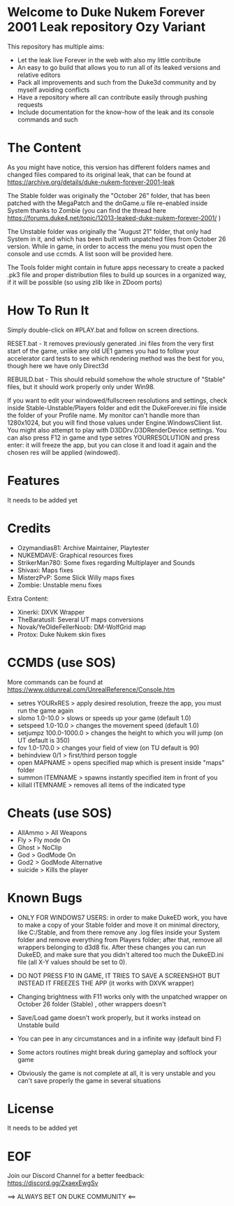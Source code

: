 # Welcome to Duke Nukem Forever 2001 Leak repository Ozy Variant #

This repository has multiple aims:

- Let the leak live Forever in the web with also my little contribute
- An easy to go build that allows you to run all of its leaked versions and relative editors
- Pack all improvements and such from the Duke3d community and by myself avoiding conflicts
- Have a repository where all can contribute easily through pushing requests
- Include documentation for the know-how of the leak and its console commands and such

# The Content #

As you might have notice, this version has different folders names and changed files compared to its original leak, that can be found at https://archive.org/details/duke-nukem-forever-2001-leak

The Stable folder was originally the "October 26" folder, that has been patched with the MegaPatch and the dnGame.u file re-enabled inside System thanks to Zombie (you can find the thread here https://forums.duke4.net/topic/12013-leaked-duke-nukem-forever-2001/ )

The Unstable folder was originally the "August 21" folder, that only had System in it, and which has been built with unpatched files from October 26 version. While in game, in order to access the menu you must open the console and use ccmds. A list soon will be provided here.

The Tools folder might contain in future apps necessary to create a packed .pk3 file and proper distribution files to build up sources in a organized way, if it will be possible (so using zlib like in ZDoom ports)

# How To Run It #

Simply double-click on #PLAY.bat and follow on screen directions.

RESET.bat - It removes previously generated .ini files from the very first start of the game, unlike any old UE1 games you had 
to follow your accelerator card tests to see which rendering method was the best for you, though here we have only Direct3d

REBUILD.bat - This should rebuild somehow the whole structure of "Stable" files, but it should work properly only under Win98.

If you want to edit your windowed/fullscreen resolutions and settings, check inside Stable-Unstable/Players folder and edit the
DukeForever.ini file inside the folder of your Profile name. My monitor can't handle more than 1280x1024, but you will find those
values under Engine.WindowsClient list. You might also attempt to play with D3DDrv.D3DRenderDevice settings.
You can also press F12 in game and type setres YOURRESOLUTION and press enter: it will freeze the app, but you can close it and load it again and the chosen res will be applied (windowed).

# Features #

It needs to be added yet

# Credits #

- Ozymandias81: Archive Maintainer, Playtester
- NUKEMDAVE: Graphical resources fixes
- StrikerMan780: Some fixes regarding Multiplayer and Sounds
- Shivaxi: Maps fixes
- MisterzPvP: Some Slick Willy maps fixes
- Zombie: Unstable menu fixes

Extra Content:
- Xinerki: DXVK Wrapper
- TheBaratusII: Several UT maps conversions
- Novak/YeOldeFellerNoob: DM-WolfGrid map
- Protox: Duke Nukem skin fixes

# CCMDS (use SOS) #

More commands can be found at https://www.oldunreal.com/UnrealReference/Console.htm

- setres YOURxRES > apply desired resolution, freeze the app, you must run the game again
- slomo 1.0-10.0 > slows or speeds up your game (default 1.0)
- setspeed 1.0-10.0 > changes the movement speed (default 1.0)
- setjumpz 100.0-1000.0 > changes the height to which you will jump (on UT default is 350)
- fov 1.0-170.0 > changes your field of view (on TU default is 90)
- behindview 0/1 > first/third person toggle
- open MAPNAME > opens specified map which is present inside "maps" folder
- summon ITEMNAME > spawns instantly specified item in front of you
- killall ITEMNAME > removes all items of the indicated type

# Cheats (use SOS) #

- AllAmmo > All Weapons
- Fly > Fly mode On
- Ghost > NoClip
- God > GodMode On
- God2 > GodMode Alternative
- suicide > Kills the player

# Known Bugs #

- ONLY FOR WINDOWS7 USERS: in order to make DukeED work, you have to make a copy of your Stable folder and move it on minimal directory, like C:/Stable, and from there remove any .log files inside your System folder and remove everything from Players folder; after that, remove all wrappers belonging to d3d8 fix. After these changes you can run DukeED, and make sure that you didn't altered too much the DukeED.ini file (all X-Y values should be set to 0).

- DO NOT PRESS F10 IN GAME, IT TRIES TO SAVE A SCREENSHOT BUT INSTEAD IT FREEZES THE APP (it works with DXVK wrapper)
- Changing brightness with F11 works only with the unpatched wrapper on October 26 folder (Stable) , other wrappers doesn't
- Save/Load game doesn't work properly, but it works instead on Unstable build
- You can pee in any circumstances and in a infinite way (default bind F)
- Some actors routines might break during gameplay and softlock your game
- Obviously the game is not complete at all, it is very unstable and you can't save properly the game in several situations

# License #

It needs to be added yet

# EOF #

Join our Discord Channel for a better feedback: https://discord.gg/ZxaexEwgSv

==> ALWAYS BET ON DUKE COMMUNITY <==